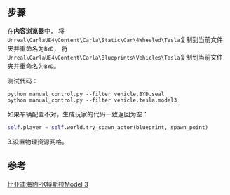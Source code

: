 

## 步骤
在**内容浏览器**中，
将`Unreal\CarlaUE4\Content\Carla\Static\Car\4Wheeled\Tesla`复制到当前文件夹并重命名为`BYD`，
将`Unreal\CarlaUE4\Content\Carla\Blueprints\Vehicles\Tesla`复制到当前文件夹并重命名为`BYD`。

测试代码：
```shell
python manual_control.py --filter vehicle.BYD.seal
python manual_control.py --filter vehicle.tesla.model3
```

如果车辆配置不对，生成玩家的代码一致返回为空：
```python
self.player = self.world.try_spawn_actor(blueprint, spawn_point)
```

3.设置物理资源网格。


## 参考

[比亚迪海豹PK特斯拉Model 3](https://www.dongchedi.com/article/7119344427587813891)
